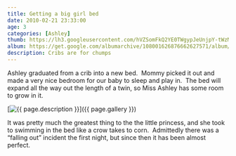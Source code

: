 ```yaml
---
title: Getting a big girl bed
date: 2010-02-21 23:33:00
age: 3
categories: [Ashley]
thumb: https://lh3.googleusercontent.com/hVZSomFkQ2YE0TWgypJeUnjpY-tWzMtnTnpgnycM4pjPeafe73kMa5yRFIuZs8kqyKf8FaO-lBrlbUHcJys=w293-h220
album: https://get.google.com/albumarchive/108001626876662627571/album/AF1QipPrniRKPnow_S3AxVsYgKvzZmB-GCAJY0hTMfWN?authKey=CO_ppa29uKGgUg
description: Cribs are for chumps
---
```

Ashley graduated from a crib into a new bed.  Mommy picked it out and made a very nice bedroom for our baby to sleep and play in.  The bed will expand all the way out the length of a twin, so Miss Ashley has some room to grow in it.

[<img src="{{ page.thumb }}" alt="{{ page.description }}" class="wyseguys-album"/>]({{ page.gallery }})

It was pretty much the greatest thing to the the little princess, and she took to swimming in the bed like a crow takes to corn.  Admittedly there was a “falling out” incident the first night, but since then it has been almost perfect.